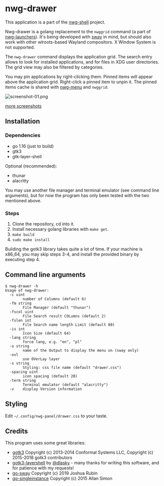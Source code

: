 # nwg-drawer

This application is a part of the [nwg-shell](https://github.com/nwg-piotr/nwg-shell) project.

Nwg-drawer is a golang replacement to the `nwggrid` command
(a part of [nwg-launchers](https://github.com/nwg-piotr/nwg-launchers)). It's being developed with
[sway](https://github.com/swaywm/sway) in mind, but should also work with other wlroots-based Wayland compositors.
X Window System is not supported.

The `nwg-drawer` command displays the application grid. The search entry allows to look for installed applications,
and for files in XDG user directories. The grid view may also be filtered by categories.

You may pin applications by right-clicking them. Pinned items will appear above the application grid. Right-click
a pinned item to unpin it. The pinned items cache is shared with [nwg-menu](https://github.com/nwg-piotr/nwg-menu)
and `nwggrid`.

![screenshot-01.png](https://scrot.cloud/images/2021/05/30/screenshot-01.png)

[more screenshots](https://scrot.cloud/album/nwg-drawer.Bogd)

## Installation

### Dependencies

- go 1.16 (just to build)
- gtk3
- gtk-layer-shell

Optional (recommended):

- thunar
- alacritty

You may use another file manager and terminal emulator (see command line arguments), but for now the program has
 only been tested with the two mentioned above.

### Steps

1. Clone the repository, cd into it.
2. Install necessary golang libraries with `make get`.
3. `make build`
4. `sudo make install`

Building the gotk3 library takes quite a lot of time. If your machine is x86_64, you may skip steps 3-4, and
install the provided binary by executing step 4.

## Command line arguments

```text
$ nwg-drawer -h
Usage of nwg-drawer:
  -c uint
    	number of Columns (default 6)
  -fm string
    	File Manager (default "thunar")
  -fscol uint
    	File Search result COLumns (default 2)
  -fslen int
    	File Search name length Limit (default 80)
  -is int
    	Icon Size (default 64)
  -lang string
    	force lang, e.g. "en", "pl"
  -o string
    	name of the Output to display the menu on (sway only)
  -ovl
    	use OVerLay layer
  -s string
    	Styling: css file name (default "drawer.css")
  -spacing uint
    	icon spacing (default 20)
  -term string
    	Terminal emulator (default "alacritty")
  -v	display Version information
  ```

## Styling

Edit `~/.config/nwg-panel/drawer.css` to your taste.

## Credits

This program uses some great libraries:

- [gotk3](https://github.com/gotk3/gotk3) Copyright (c) 2013-2014 Conformal Systems LLC,
Copyright (c) 2015-2018 gotk3 contributors
- [gotk3-layershell](https://github.com/dlasky/gotk3-layershell) by [@dlasky](https://github.com/dlasky/gotk3-layershell/commits?author=dlasky) - many thanks for writing this software, and for patience with my requests!
- [go-sway](https://github.com/joshuarubin/go-sway) Copyright (c) 2019 Joshua Rubin
- [go-singleinstance](github.com/allan-simon/go-singleinstance) Copyright (c) 2015 Allan Simon
